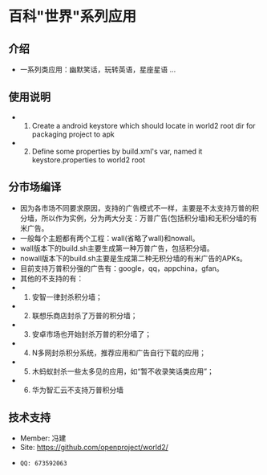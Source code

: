 百科"世界"系列应用
==============================

介绍
--------
- 一系列类应用：幽默笑话，玩转英语，星座星语 ...

使用说明
--------
- 1. Create a android keystore which should locate in world2 root dir for packaging project to apk
- 2. Define some properties by build.xml's var, named it keystore.properties to world2 root

分市场编译
--------
- 因为各市场不同要求原因，支持的广告模式不一样，主要是不太支持万普的积分墙，所以作为实例，分为两大分支：万普广告(包括积分墙)和无积分墙的有米广告。
- 一般每个主题都有两个工程：wall(省略了wall)和nowall。
- wall版本下的build.sh主要生成第一种万普广告，包括积分墙。
- nowall版本下的build.sh主要是生成第二种无积分墙的有米广告的APKs。
- 目前支持万普积分强的广告有：google，qq，appchina，gfan。
- 其他的不支持的有：
- 1. 安智一律封杀积分墙；
- 2. 联想乐商店封杀了万普的积分墙；
- 3. 安卓市场也开始封杀万普的积分墙了；
- 4. N多网封杀积分系统，推荐应用和广告自行下载的应用；
- 5. 木蚂蚁封杀一些太多见的应用，如“暂不收录笑话类应用”；
- 6. 华为智汇云不支持万普积分墙

技术支持
------------------------------------
- Member: 冯建
-   Site: <https://github.com/openproject/world2/>
-     QQ: 673592063
